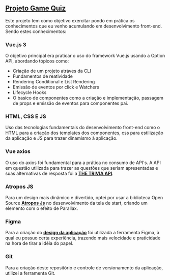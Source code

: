 <h2>
  <a href="https://vitorhcassol.github.io/QuizGame/" target="_blank"> Projeto Game Quiz </a>
</h2>

<p>
  Este projeto tem como objetivo exercitar pondo em prática os conhecimentos que eu venho acumulando em desenvolvimento front-end. Sendo estes conhecimentos:
</p>

<div>
  <h3>
    Vue.js 3
  </h3>
  
  <p>
    O objetivo principal era praticar o uso do framework Vue.js usando a Option API, abordando tópicos como:
  </p>
  
  <ul>
    <li>
      Criação de um projeto atráves da CLI
    </li>
    <li>
      Fundamentos de reatividade
    </li>
    <li>
      Rendering Conditional e List Rendering
    </li>
    <li>
      Emissão de eventos por click e Watchers
    </li>
    <li>
      Lifecycle Hooks
    </li>
    <li>
      O basico de componentes como a criação e implementação, passagem de props e emissão de eventos para componentes pai.
    </li>
   </ul>
  
  <h3>
    HTML, CSS E JS
  </h3>
  
  <p>
    Uso das tecnologias fundamentais do desenvolvimento front-end como o HTML para a criação dos templates dos componentes, css para estilização da aplicação e JS para trazer dinamismo à aplicação.
  </p>
  
  <h3>
    Vue axios
  </h3>
  
  <p>
    O uso do axios foi fundamental para a prática no consumo de API's. A API em questão utilizada para trazer as questões que seriam apresentadas e suas alternativas de resposta foi a <strong><a href="https://the-trivia-api.com" target="_blank">THE TRIVIA API</a></strong>.
  </p>
  
  <h3>
    Atropos JS
  </h3>
  
  <p>
    Para um design mais dinâmico e divertido, optei por usar a biblioteca Open Source <strong><a href="https://atroposjs.com" target="_blank">Atropos Js</a></strong> no desenvolvimento da tela de start, criando um elemento com o efeito de Parallax.
  </p>
  
  <h3>
    Figma
  </h3>
  
  <p>
    Para a criação do <strong><a href="https://www.figma.com/file/7erXcwK1oDb7xotDXdyGcD/Quiz-Game?node-id=0%3A1&t=k16gjZTXxeCwWOWa-1" target="_blank">design da aplicação</a></strong> foi utilizada a ferramenta Figma, à qual eu possuo certa experiência, trazendo mais velocidade e praticidade na hora de tirar a idéia do papel.
  </p>
  
  <h3>
    Git
  </h3>
  
  <p>
    Para a criação deste repositório e controle de versionamento da aplicação, utilizei a ferramenta Git.
  </p>
</div>
